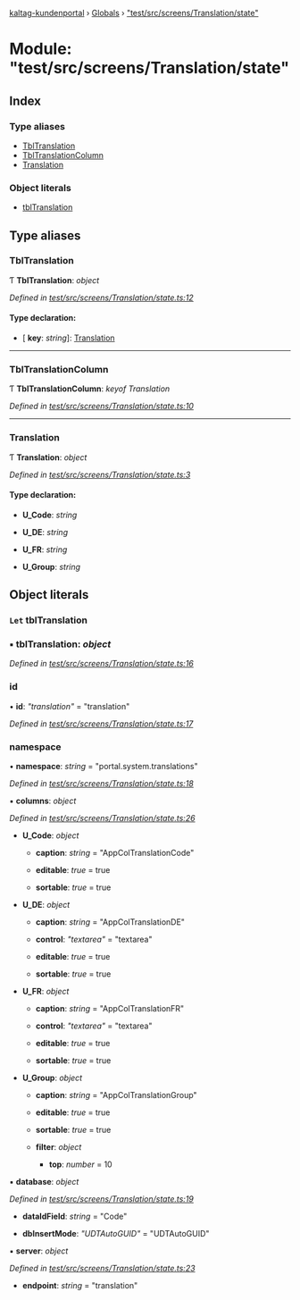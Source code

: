 [kaltag-kundenportal](../README.md) › [Globals](../globals.md) › ["test/src/screens/Translation/state"](_test_src_screens_translation_state_.md)

# Module: "test/src/screens/Translation/state"

## Index

### Type aliases

* [TblTranslation](_test_src_screens_translation_state_.md#tbltranslation)
* [TblTranslationColumn](_test_src_screens_translation_state_.md#tbltranslationcolumn)
* [Translation](_test_src_screens_translation_state_.md#translation)

### Object literals

* [tblTranslation](_test_src_screens_translation_state_.md#let-tbltranslation)

## Type aliases

###  TblTranslation

Ƭ **TblTranslation**: *object*

*Defined in [test/src/screens/Translation/state.ts:12](https://github.com/fopsdev/ovl/blob/d5eec59/test/src/screens/Translation/state.ts#L12)*

#### Type declaration:

* \[ **key**: *string*\]: [Translation](_test_src_screens_translation_state_.md#translation)

___

###  TblTranslationColumn

Ƭ **TblTranslationColumn**: *keyof Translation*

*Defined in [test/src/screens/Translation/state.ts:10](https://github.com/fopsdev/ovl/blob/d5eec59/test/src/screens/Translation/state.ts#L10)*

___

###  Translation

Ƭ **Translation**: *object*

*Defined in [test/src/screens/Translation/state.ts:3](https://github.com/fopsdev/ovl/blob/d5eec59/test/src/screens/Translation/state.ts#L3)*

#### Type declaration:

* **U_Code**: *string*

* **U_DE**: *string*

* **U_FR**: *string*

* **U_Group**: *string*

## Object literals

### `Let` tblTranslation

### ▪ **tblTranslation**: *object*

*Defined in [test/src/screens/Translation/state.ts:16](https://github.com/fopsdev/ovl/blob/d5eec59/test/src/screens/Translation/state.ts#L16)*

###  id

• **id**: *"translation"* = "translation"

*Defined in [test/src/screens/Translation/state.ts:17](https://github.com/fopsdev/ovl/blob/d5eec59/test/src/screens/Translation/state.ts#L17)*

###  namespace

• **namespace**: *string* = "portal.system.translations"

*Defined in [test/src/screens/Translation/state.ts:18](https://github.com/fopsdev/ovl/blob/d5eec59/test/src/screens/Translation/state.ts#L18)*

▪ **columns**: *object*

*Defined in [test/src/screens/Translation/state.ts:26](https://github.com/fopsdev/ovl/blob/d5eec59/test/src/screens/Translation/state.ts#L26)*

* **U_Code**: *object*

  * **caption**: *string* = "AppColTranslationCode"

  * **editable**: *true* = true

  * **sortable**: *true* = true

* **U_DE**: *object*

  * **caption**: *string* = "AppColTranslationDE"

  * **control**: *"textarea"* = "textarea"

  * **editable**: *true* = true

  * **sortable**: *true* = true

* **U_FR**: *object*

  * **caption**: *string* = "AppColTranslationFR"

  * **control**: *"textarea"* = "textarea"

  * **editable**: *true* = true

  * **sortable**: *true* = true

* **U_Group**: *object*

  * **caption**: *string* = "AppColTranslationGroup"

  * **editable**: *true* = true

  * **sortable**: *true* = true

  * **filter**: *object*

    * **top**: *number* = 10

▪ **database**: *object*

*Defined in [test/src/screens/Translation/state.ts:19](https://github.com/fopsdev/ovl/blob/d5eec59/test/src/screens/Translation/state.ts#L19)*

* **dataIdField**: *string* = "Code"

* **dbInsertMode**: *"UDTAutoGUID"* = "UDTAutoGUID"

▪ **server**: *object*

*Defined in [test/src/screens/Translation/state.ts:23](https://github.com/fopsdev/ovl/blob/d5eec59/test/src/screens/Translation/state.ts#L23)*

* **endpoint**: *string* = "translation"
